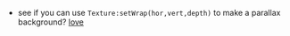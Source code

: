 - see if you can use `Texture:setWrap(hor,vert,depth)` to make a parallax background? [love](https://love2d.org/wiki/Texture:setWrap)